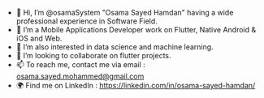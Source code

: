 - 👋 Hi, I’m @osamaSystem "Osama Sayed Hamdan" having a wide professional experience in Software Field.
- 👀 I’m a Mobile Applications Developer work on Flutter, Native Android & iOS and Web.
- 🌱 I’m also interested in data science and machine learning.
- 💞️ I’m looking to collaborate on flutter projects.
- 📫 To reach me, contact me via email : osama.sayed.mohammed@gmail.com
- 🌍 Find me on LinkedIn : https://linkedin.com/in/osama-sayed-hamdan/

<!---
osamaSystem/osamaSystem is a ✨ special ✨ repository because its `README.md` (this file) appears on your GitHub profile.
You can click the Preview link to take a look at your changes.
--->
